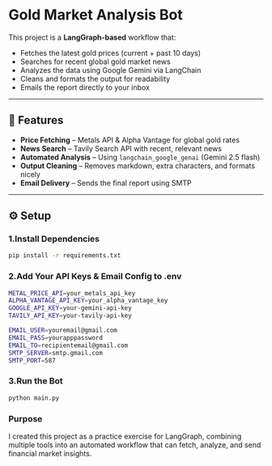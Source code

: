 # Gold Market Analysis Bot

This project is a **LangGraph-based** workflow that:
- Fetches the latest gold prices (current + past 10 days)
- Searches for recent global gold market news
- Analyzes the data using Google Gemini via LangChain
- Cleans and formats the output for readability
- Emails the report directly to your inbox

---

## 📌 Features
- **Price Fetching** – Metals API & Alpha Vantage for global gold rates
- **News Search** – Tavily Search API with recent, relevant news
- **Automated Analysis** – Using `langchain_google_genai` (Gemini 2.5 flash)
- **Output Cleaning** – Removes markdown, extra characters, and formats nicely
- **Email Delivery** – Sends the final report using SMTP

---

## ⚙️ Setup

### 1.Install Dependencies
```bash
pip install -r requirements.txt
```

### 2.Add Your API Keys & Email Config to .env
```bash
METAL_PRICE_API=your_metals_api_key
ALPHA_VANTAGE_API_KEY=your_alpha_vantage_key
GOOGLE_API_KEY=your-gemini-api-key
TAVILY_API_KEY=your-tavily-api-key

EMAIL_USER=youremail@gmail.com
EMAIL_PASS=yourapppassword
EMAIL_TO=recipientemail@gmail.com
SMTP_SERVER=smtp.gmail.com
SMTP_PORT=587
```

### 3.Run the Bot
```bash
python main.py
```

### Purpose
I created this project as a practice exercise for LangGraph, combining multiple tools into an automated workflow that can fetch, analyze, and send financial market insights.